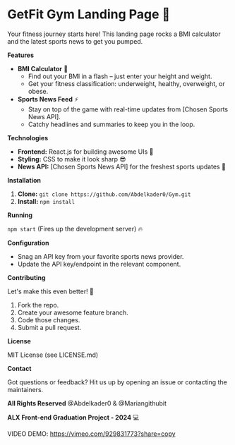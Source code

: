 # GetFit Gym Landing Page 💪

Your fitness journey starts here! This landing page rocks a BMI calculator and the latest sports news to get you pumped.

**Features**

* **BMI Calculator** 🔢
    * Find out your BMI in a flash – just enter your height and weight.
    * Get your fitness classification: underweight, healthy, overweight, or obese.
* **Sports News Feed** ⚡
    * Stay on top of the game with real-time updates from [Chosen Sports News API].
    * Catchy headlines and summaries to keep you in the loop.

**Technologies**

* **Frontend:** React.js for building awesome UIs 🚀
* **Styling:** CSS to make it look sharp 😎
* **News API:** [Chosen Sports News API] for the freshest sports updates 📰

**Installation**

1. **Clone:** `git clone https://github.com/Abdelkader0/Gym.git`
2. **Install:** `npm install` 

**Running**

 `npm start` (Fires up the development server) 🔥

**Configuration**

* Snag an API key from your favorite sports news provider.
* Update the API key/endpoint in the relevant component.

**Contributing**

Let's make this even better! 💪

1. Fork the repo.
2. Create your awesome feature branch.
3. Code those changes.
4. Submit a pull request.

**License**

MIT License (see LICENSE.md)

**Contact**

Got questions or feedback? Hit us up by opening an issue or contacting the maintainers.

**All Rights Reserved** 
@Abdelkader0 & @Mariangithubit 

**ALX Front-end Graduation Project - 2024** 💻 

VIDEO DEMO:
https://vimeo.com/929831773?share=copy

